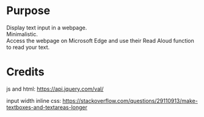 # Purpose
Display text input in a webpage.  
Minimalistic.  
Access the webpage on Microsoft Edge and use their Read Aloud function to read your text.

# Credits
js and html: https://api.jquery.com/val/  

input width inline css: https://stackoverflow.com/questions/29110913/make-textboxes-and-textareas-longer